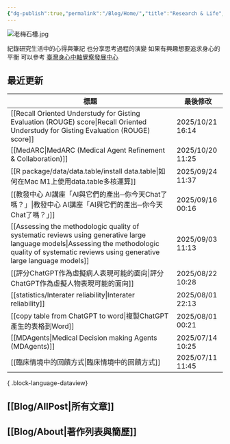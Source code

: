 ```yaml
---
{"dg-publish":true,"permalink":"/Blog/Home/","title":"Research & Life","contentClasses":"cards","tags":["blog","gardenEntry"],"created":"2023-02-16T00:00:00.000Z","updated":"2024-05-17T10:41"}
---
```



![老梅石槽.jpg](/img/user/Blog/images/%E8%80%81%E6%A2%85%E7%9F%B3%E6%A7%BD.jpg)

紀錄研究生活中的心得與筆記
也分享思考過程的演變
如果有興趣想要追求身心的平衡
可以參考 [臺灣身心中軸覺察發展中心](https://bmaa.tw)

## 最近更新

| 標題                                                                                                                                                                                                      | 最後修改              |
| ------------------------------------------------------------------------------------------------------------------------------------------------------------------------------------------------------- | ----------------- |
| [[Recall Oriented Understudy for Gisting Evaluation (ROUGE) score\|Recall Oriented Understudy for Gisting Evaluation (ROUGE) score]]                                                                 | 2025/10/21  16:14 |
| [[MedARC\|MedARC (Medical Agent Refinement & Collaboration)]]                                                                                                                                        | 2025/10/20  11:25 |
| [[R package/data/data.table/install data.table\|如何在Mac M1上使用data.table多核運算]]                                                                                                                         | 2025/09/24  11:37 |
| [[教發中心 AI講座「AI與它們的產出─你今天Chat了嗎？」\|教發中心 AI講座「AI與它們的產出─你今天Chat了嗎？」]]                                                                                                                                   | 2025/09/16  00:16 |
| [[Assessing the methodologic quality of systematic reviews using generative large language models\|Assessing the methodologic quality of systematic reviews using generative large language models]] | 2025/09/03  11:13 |
| [[評分ChatGPT作為虛擬病人表現可能的面向\|評分ChatGPT作為虛擬人物表現可能的面向]]                                                                                                                                                   | 2025/08/22  10:28 |
| [[statistics/Interater reliability\|Interater reliability]]                                                                                                                                          | 2025/08/01  22:13 |
| [[copy table from ChatGPT to word\|複製ChatGPT產生的表格到Word]]                                                                                                                                             | 2025/08/01  00:21 |
| [[MDAgents\|Medical Decision making Agents (MDAgents)]]                                                                                                                                              | 2025/07/14  10:25 |
| [[臨床情境中的回饋方式\|臨床情境中的回饋方式]]                                                                                                                                                                           | 2025/07/11  11:45 |

{ .block-language-dataview}

## [[Blog/AllPost\|所有文章]]

## [[Blog/About\|著作列表與簡歷]]
